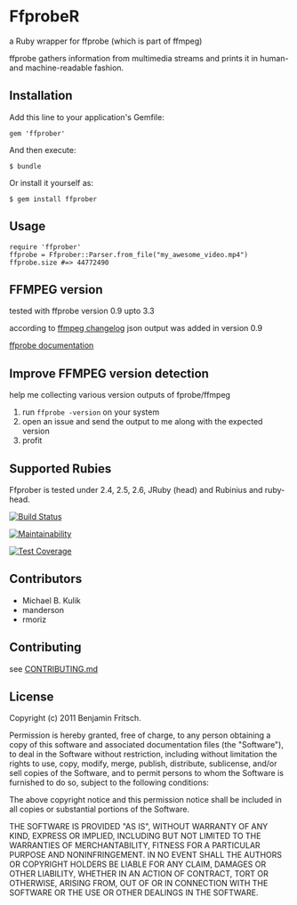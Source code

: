 # FfprobeR

a Ruby wrapper for ffprobe (which is part of ffmpeg)

ffprobe gathers information from multimedia streams and prints it in human- and machine-readable fashion.


## Installation

Add this line to your application's Gemfile:

    gem 'ffprober'

And then execute:

    $ bundle

Or install it yourself as:

    $ gem install ffprober

## Usage

    require 'ffprober'
    ffprobe = Ffprober::Parser.from_file("my_awesome_video.mp4")
    ffprobe.size #=> 44772490

## FFMPEG version

tested with ffprobe version 0.9 upto 3.3

according to [ffmpeg changelog](http://git.videolan.org/?p=ffmpeg.git;a=blob_plain;f=Changelog) json output was added in version 0.9

[ffprobe documentation](http://www.ffmpeg.org/ffprobe.html)

## Improve FFMPEG version detection

help me collecting various version outputs of fprobe/ffmpeg

1. run `ffprobe -version` on your system
2. open an issue and send the output to me along with the expected version
3. profit

## Supported Rubies

Ffprober is tested under 2.4, 2.5, 2.6, JRuby (head) and Rubinius and ruby-head.

[![Build Status](https://travis-ci.org/beanieboi/ffprober.svg?branch=master)](https://travis-ci.org/beanieboi/ffprober)

[![Maintainability](https://api.codeclimate.com/v1/badges/34d393657d54b233ebbc/maintainability)](https://codeclimate.com/github/beanieboi/ffprober/maintainability)

[![Test Coverage](https://api.codeclimate.com/v1/badges/34d393657d54b233ebbc/test_coverage)](https://codeclimate.com/github/beanieboi/ffprober/test_coverage)

## Contributors

- Michael B. Kulik
- manderson
- rmoriz

## Contributing

see [CONTRIBUTING.md][contributing]

[contributing]: https://github.com/beanieboi/ffprober/blob/master/CONTRIBUTING.md

## License

Copyright (c) 2011 Benjamin Fritsch.

Permission is hereby granted, free of charge, to any person obtaining a copy of this software and associated documentation files (the "Software"), to deal in the Software without restriction, including without limitation the rights to use, copy, modify, merge, publish, distribute, sublicense, and/or sell copies of the Software, and to permit persons to whom the Software is furnished to do so, subject to the following conditions:

The above copyright notice and this permission notice shall be included in all copies or substantial portions of the Software.

THE SOFTWARE IS PROVIDED "AS IS", WITHOUT WARRANTY OF ANY KIND, EXPRESS OR IMPLIED, INCLUDING BUT NOT LIMITED TO THE WARRANTIES OF MERCHANTABILITY, FITNESS FOR A PARTICULAR PURPOSE AND NONINFRINGEMENT. IN NO EVENT SHALL THE AUTHORS OR COPYRIGHT HOLDERS BE LIABLE FOR ANY CLAIM, DAMAGES OR OTHER LIABILITY, WHETHER IN AN ACTION OF CONTRACT, TORT OR OTHERWISE, ARISING FROM, OUT OF OR IN CONNECTION WITH THE SOFTWARE OR THE USE OR OTHER DEALINGS IN THE SOFTWARE.

